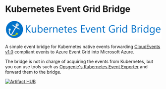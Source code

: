 # Kubernetes Event Grid Bridge

![Logo](https://raw.githubusercontent.com/tomkerkhove/k8s-event-grid-bridge/main/docs/media/logo-with-name.png)

A simple event bridge for Kubernetes native events forwarding [CloudEvents v1.0](https://cloudevents.io/) compliant events to Azure Event Grid into Microsoft Azure.

The bridge is not in charge of acquiring the events from Kubernetes, but you can use tools such as [Opsgenie's Kubernetes Event Exporter](https://github.com/opsgenie/kubernetes-event-exporter) and forward them to the bridge.

[![Artifact HUB](https://img.shields.io/endpoint?url=https://artifacthub.io/badge/repository/k8s-event-grid-bridge-test)](https://artifacthub.io/packages/search?repo=k8s-event-grid-bridge-test)